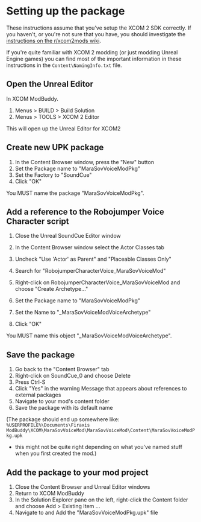 # Setting up the package

These instructions assume that you've setup the XCOM 2 SDK correctly. 
If you haven't, or you're not sure that you have, you should investigate the 
[instructions on the r/xcom2mods wiki](https://www.reddit.com/r/xcom2mods/wiki/firsttime).

If you're quite familiar with XCOM 2 modding (or just modding Unreal Engine games) 
you can find most of the important information in these instructions in the 
`Content\NamingInfo.txt` file.


## Open the Unreal Editor

In XCOM ModBuddy.

1. Menus > BUILD > Build Solution
2. Menus > TOOLS > XCOM 2 Editor

This will open up the Unreal Editor for XCOM2


## Create new UPK package

1. In the Content Browser window, press the "New" button
2. Set the Package name to "MaraSovVoiceModPkg"
3. Set the Factory to "SoundCue"
4. Click "OK"

You MUST name the package "MaraSovVoiceModPkg".


## Add a reference to the Robojumper Voice Character script

1. Close the Unreal SoundCue Editor window
2. In the Content Browser window select the Actor Classes tab
3. Uncheck 
    "Use 'Actor' as Parent" and 
    "Placeable Classes Only"
4. Search for "RobojumperCharacterVoice_MaraSovVoiceMod"
5. Right-click on RobojumperCharacterVoice_MaraSovVoiceMod and choose "Create Archetype..."

6. Set the Package name to "MaraSovVoiceModPkg"
7. Set the Name to "_MaraSovVoiceModVoiceArchetype"
8. Click "OK"

You MUST name this object "_MaraSovVoiceModVoiceArchetype".


## Save the package

1. Go back to the "Content Browser" tab
2. Right-click on SoundCue_0 and choose Delete
3. Press Ctrl-S
4. Click "Yes" in the warning Message that appears about references to external packages
5. Navigate to your mod's content folder
6. Save the package with its default name

(The package should end up somewhere like:
`%USERPROFILE%\Documents\Firaxis ModBuddy\XCOM\MaraSovVoiceMod\MaraSovVoiceMod\Content\MaraSovVoiceModPkg.upk` 
- this might not be quite right depending on what you've named stuff when you first created the mod.)


## Add the package to your mod project

1. Close the Content Browser and Unreal Editor windows
2. Return to XCOM ModBuddy
3. In the Solution Explorer pane on the left, right-click the Content folder and choose Add > Existing Item ...
4. Navigate to and Add the "MaraSovVoiceModPkg.upk" file
